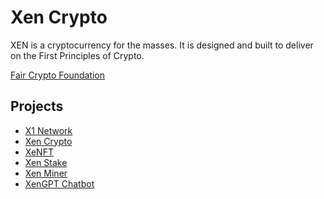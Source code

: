 # Xen Crypto

XEN is a cryptocurrency for the masses.
It is designed and built to deliver on the First Principles of Crypto.

[Fair Crypto Foundation](https://faircrypto.org/)

## Projects

- [X1 Network](https://docs.xen.network/x1)
- [Xen Crypto](https://docs.xen.network/XEN-crypto)
- [XeNFT](https://docs.xen.network/XENFT)
- [Xen Stake](https://docs.xen.network/XEN-stake)
- [Xen Miner](https://github.com/jacklevin74/xenminer)
- [XenGPT Chatbot](https://xengpt.ai/)
